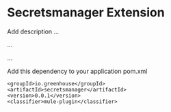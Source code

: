 # Secretsmanager Extension

Add description ...


...


...


Add this dependency to your application pom.xml

```
<groupId>io.greenhouse</groupId>
<artifactId>secretsmanager</artifactId>
<version>0.0.1</version>
<classifier>mule-plugin</classifier>
```
